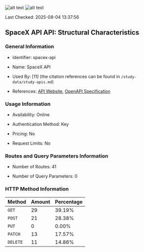 ![alt text](https://img.shields.io/badge/OpenAPI_Specification-Valid-brightgreen.svg) ![alt text](https://img.shields.io/badge/Server_URL-Valid-brightgreen.svg) 

Last Checked: 2025-08-04 13:37:56

## SpaceX API API: Structural Characteristics

### General Information

- Identifier: spacex-api

- Name: SpaceX API

- Used By: [11] (the citation references can be found in `/study-data/study-apis.md`)

- References: [API Website](https://github.com/r-spacex/SpaceX-API), [OpenAPI Specification](https://github.com/r-spacex/SpaceX-API/blob/master/docs/README.md)

### Usage Information

- Availability: Online

- Authentication Method: Key

- Pricing: No

- Request Limits: No

### Routes and Query Parameters Information

- Number of Routes: 41

- Number of Query Parameters: 0

### HTTP Method Information

| Method | Amount | Percentage |
|--------|--------|------------|
| `GET` | 29 | 39.19% |
| `POST` | 21 | 28.38% |
| `PUT` | 0 | 0.00% |
| `PATCH` | 13 | 17.57% |
| `DELETE` | 11 | 14.86% |
